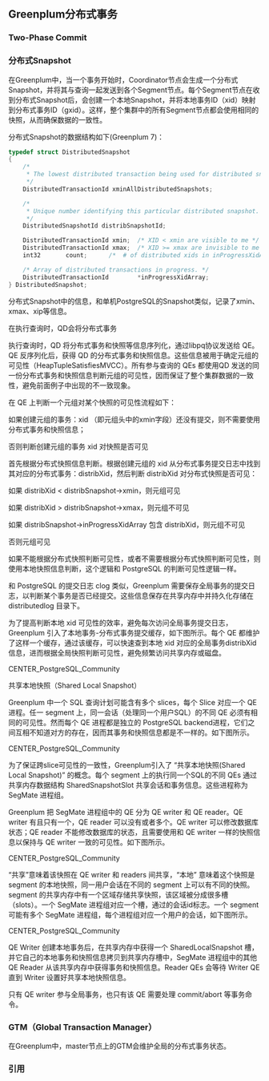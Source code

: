 ## Greenplum分布式事务

### Two-Phase Commit

### 分布式Snapshot

在Greenplum中，当一个事务开始时，Coordinator节点会生成一个分布式Snapshot，并将其与查询一起发送到各个Segment节点。每个Segment节点在收到分布式Snapshot后，会创建一个本地Snapshot，并将本地事务ID（xid）映射到分布式事务ID（gxid）。这样，整个集群中的所有Segment节点都会使用相同的快照，从而确保数据的一致性。

分布式Snapshot的数据结构如下(Greenplum 7)：

```c
typedef struct DistributedSnapshot
{
	/*
	 * The lowest distributed transaction being used for distributed snapshots.
	 */
	DistributedTransactionId xminAllDistributedSnapshots;

	/*
	 * Unique number identifying this particular distributed snapshot.
	 */
	DistributedSnapshotId distribSnapshotId;

	DistributedTransactionId xmin;	/* XID < xmin are visible to me */
	DistributedTransactionId xmax;	/* XID >= xmax are invisible to me */
	int32		count;		/*  # of distributed xids in inProgressXidArray */

	/* Array of distributed transactions in progress. */
	DistributedTransactionId        *inProgressXidArray;
} DistributedSnapshot;
```

分布式Snapshot中的信息，和单机PostgreSQL的Snapshot类似，记录了xmin、xmax、xip等信息。

在执行查询时，QD会将分布式事务

执行查询时，QD 将分布式事务和快照等信息序列化，通过libpq协议发送给 QE。QE 反序列化后，获得 QD 的分布式事务和快照信息。这些信息被用于确定元组的可见性（HeapTupleSatisfiesMVCC）。所有参与查询的 QEs 都使用QD 发送的同一份分布式事务和快照信息判断元组的可见性，因而保证了整个集群数据的一致性，避免前面例子中出现的不一致现象。

在 QE 上判断一个元组对某个快照的可见性流程如下：

如果创建元组的事务：xid （即元组头中的xmin字段）还没有提交，则不需要使用分布式事务和快照信息；

否则判断创建元组的事务 xid 对快照是否可见

首先根据分布式快照信息判断。根据创建元组的 xid 从分布式事务提交日志中找到其对应的分布式事务：distribXid，然后判断 distribXid 对分布式快照是否可见：

如果 distribXid < distribSnapshot->xmin，则元组可见

如果 distribXid > distribSnapshot->xmax，则元组不可见

如果 distribSnapshot->inProgressXidArray 包含 distribXid，则元组不可见

否则元组可见

如果不能根据分布式快照判断可见性，或者不需要根据分布式快照判断可见性，则使用本地快照信息判断，这个逻辑和 PostgreSQL 的判断可见性逻辑一样。

和 PostgreSQL 的提交日志 clog 类似，Greenplum 需要保存全局事务的提交日志，以判断某个事务是否已经提交。这些信息保存在共享内存中并持久化存储在 distributedlog 目录下。

为了提高判断本地 xid 可见性的效率，避免每次访问全局事务提交日志，Greenplum 引入了本地事务-分布式事务提交缓存，如下图所示。每个 QE 都维护了这样一个缓存，通过该缓存，可以快速查到本地 xid 对应的全局事务distribXid 信息，进而根据全局快照判断可见性，避免频繁访问共享内存或磁盘。

CENTER_PostgreSQL_Community

共享本地快照（Shared Local Snapshot）

Greenplum 中一个 SQL 查询计划可能含有多个 slices，每个 Slice 对应一个 QE 进程。任一 segment 上，同一会话（处理同一个用户SQL）的不同 QE 必须有相同的可见性。然而每个 QE 进程都是独立的 PostgreSQL backend进程，它们之间互相不知道对方的存在，因而其事务和快照信息都是不一样的。如下图所示。

CENTER_PostgreSQL_Community

为了保证跨slice可见性的一致性，Greenplum引入了 “共享本地快照(Shared Local Snapshot)” 的概念。每个 segment 上的执行同一个SQL的不同 QEs 通过共享内存数据结构 SharedSnapshotSlot 共享会话和事务信息。这些进程称为 SegMate 进程组。

Greenplum 把 SegMate 进程组中的 QE 分为 QE writer 和 QE reader。QE writer 有且只有一个，QE reader 可以没有或者多个。QE writer 可以修改数据库状态；QE reader 不能修改数据库的状态，且需要使用和 QE writer 一样的快照信息以保持与 QE writer 一致的可见性。如下图所示。

CENTER_PostgreSQL_Community

“共享”意味着该快照在 QE writer 和 readers 间共享，“本地” 意味着这个快照是 segment 的本地快照，同一用户会话在不同的 segment 上可以有不同的快照。segment 的共享内存中有一个区域存储共享快照，该区域被分成很多槽（slots）。一个 SegMate 进程组对应一个槽，通过的会话id标志。一个 segment 可能有多个 SegMate 进程组，每个进程组对应一个用户的会话，如下图所示。

CENTER_PostgreSQL_Community

QE Writer 创建本地事务后，在共享内存中获得一个 SharedLocalSnapshot 槽，并它自己的本地事务和快照信息拷贝到共享内存槽中，SegMate 进程组中的其他 QE Reader 从该共享内存中获得事务和快照信息。Reader QEs 会等待 Writer QE 直到 Writer 设置好共享本地快照信息。

只有 QE writer 参与全局事务，也只有该 QE 需要处理 commit/abort 等事务命令。

### GTM（Global Transaction Manager）

在Greenplum中，master节点上的GTM会维护全局的分布式事务状态。

### 引用


